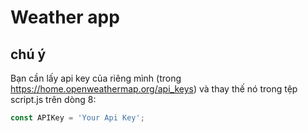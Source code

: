 # Weather app
## chú ý 
Bạn cần lấy api key của riêng mình (trong https://home.openweathermap.org/api_keys) và thay thế nó trong tệp script.js trên dòng 8:

```javascript
const APIKey = 'Your Api Key';
```
